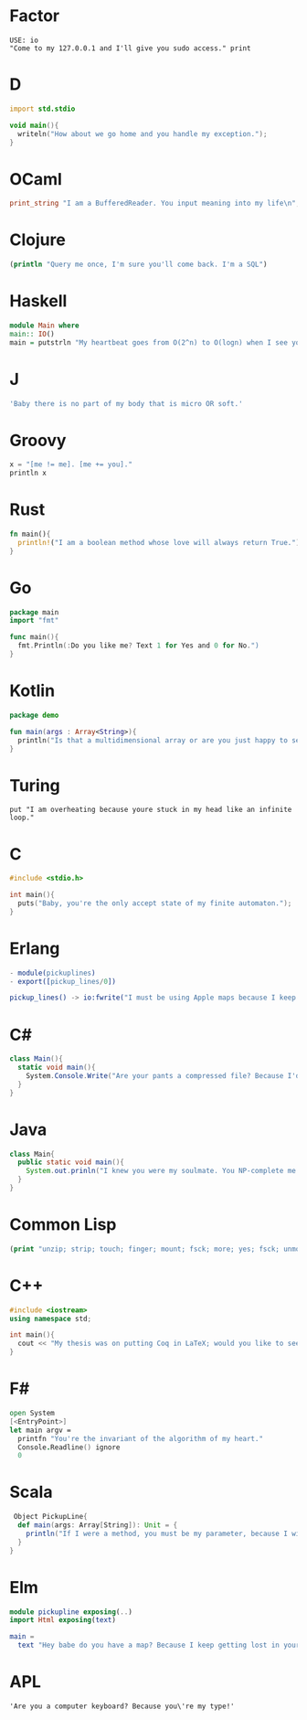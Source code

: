 # Factor

```factor
USE: io
"Come to my 127.0.0.1 and I'll give you sudo access." print
```

# D

```d
import std.stdio

void main(){
  writeln("How about we go home and you handle my exception.");
}
```

# OCaml

```ocaml
print_string "I am a BufferedReader. You input meaning into my life\n";;
```

# Clojure

```clojure
(println "Query me once, I'm sure you'll come back. I'm a SQL")
```

# Haskell

```haskell
module Main where
main:: IO()
main = putstrln "My heartbeat goes from O(2^n) to O(logn) when I see you."
```

# J

```J
'Baby there is no part of my body that is micro OR soft.'
```

# Groovy

```groovy
x = "[me != me]. [me += you]."
println x
```

# Rust

```rust
fn main(){
  println!("I am a boolean method whose love will always return True.");
}
```

# Go

```go
package main
import "fmt"

func main(){
  fmt.Println(:Do you like me? Text 1 for Yes and 0 for No.")
}
```

# Kotlin

```kotlin
package demo

fun main(args : Array<String>){
  println("Is that a multidimensional array or are you just happy to see me?")
}
```

# Turing

```turing
put "I am overheating because youre stuck in my head like an infinite loop."
```

# C

```c
#include <stdio.h>

int main(){
  puts("Baby, you're the only accept state of my finite automaton.");
}
```

# Erlang

```erlang
- module(pickuplines)
- export([pickup_lines/0])

pickup_lines() -> io:fwrite("I must be using Apple maps because I keep getting lost in your eyes\n").
```

# C#

```cs
class Main(){
  static void main(){
    System.Console.Write("Are your pants a compressed file? Because I'd love to unzip them!");
  }
}
```

# Java

```java
class Main{
  public static void main(){
    System.out.prinln("I knew you were my soulmate. You NP-complete me.");
  }
}
```

# Common Lisp

```lisp
(print "unzip; strip; touch; finger; mount; fsck; more; yes; fsck; unmount; sleep;")
```

# C++

```cpp
#include <iostream>
using namespace std; 

int main(){
  cout << "My thesis was on putting Coq in LaTeX; would you like to see a demonstration?");
}
```

# F#

```fs
open System
[<EntryPoint>]
let main argv = 
  printfn "You're the invariant of the algorithm of my heart."
  Console.Readline() ignore
  0
```

# Scala

```scala
 Object PickupLine{
  def main(args: Array[String]): Unit = {
    println("If I were a method, you must be my parameter, because I will always need you.")
  }
}
```

# Elm

```elm
module pickupline exposing(..)
import Html exposing(text)

main = 
  text "Hey babe do you have a map? Because I keep getting lost in your eyes."
```

# APL

```apl
'Are you a computer keyboard? Because you\'re my type!' 
```



